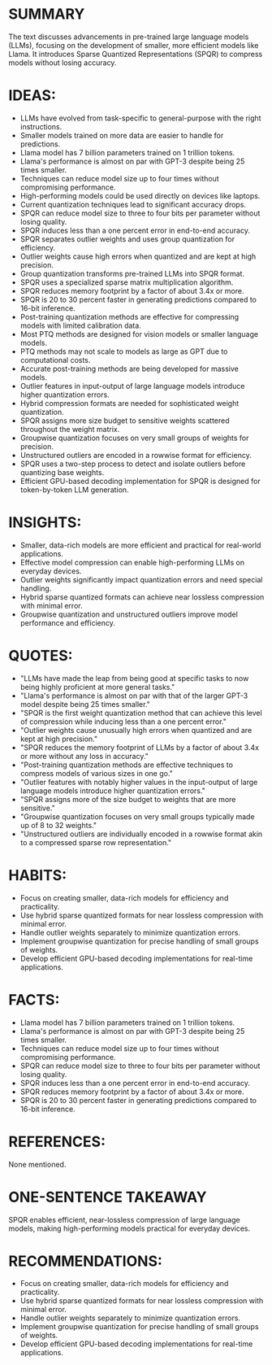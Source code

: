 # SUMMARY
The text discusses advancements in pre-trained large language models (LLMs), focusing on the development of smaller, more efficient models like Llama. It introduces Sparse Quantized Representations (SPQR) to compress models without losing accuracy.

# IDEAS:
- LLMs have evolved from task-specific to general-purpose with the right instructions.
- Smaller models trained on more data are easier to handle for predictions.
- Llama model has 7 billion parameters trained on 1 trillion tokens.
- Llama's performance is almost on par with GPT-3 despite being 25 times smaller.
- Techniques can reduce model size up to four times without compromising performance.
- High-performing models could be used directly on devices like laptops.
- Current quantization techniques lead to significant accuracy drops.
- SPQR can reduce model size to three to four bits per parameter without losing quality.
- SPQR induces less than a one percent error in end-to-end accuracy.
- SPQR separates outlier weights and uses group quantization for efficiency.
- Outlier weights cause high errors when quantized and are kept at high precision.
- Group quantization transforms pre-trained LLMs into SPQR format.
- SPQR uses a specialized sparse matrix multiplication algorithm.
- SPQR reduces memory footprint by a factor of about 3.4x or more.
- SPQR is 20 to 30 percent faster in generating predictions compared to 16-bit inference.
- Post-training quantization methods are effective for compressing models with limited calibration data.
- Most PTQ methods are designed for vision models or smaller language models.
- PTQ methods may not scale to models as large as GPT due to computational costs.
- Accurate post-training methods are being developed for massive models.
- Outlier features in input-output of large language models introduce higher quantization errors.
- Hybrid compression formats are needed for sophisticated weight quantization.
- SPQR assigns more size budget to sensitive weights scattered throughout the weight matrix.
- Groupwise quantization focuses on very small groups of weights for precision.
- Unstructured outliers are encoded in a rowwise format for efficiency.
- SPQR uses a two-step process to detect and isolate outliers before quantizing base weights.
- Efficient GPU-based decoding implementation for SPQR is designed for token-by-token LLM generation.

# INSIGHTS:
- Smaller, data-rich models are more efficient and practical for real-world applications.
- Effective model compression can enable high-performing LLMs on everyday devices.
- Outlier weights significantly impact quantization errors and need special handling.
- Hybrid sparse quantized formats can achieve near lossless compression with minimal error.
- Groupwise quantization and unstructured outliers improve model performance and efficiency.

# QUOTES:
- "LLMs have made the leap from being good at specific tasks to now being highly proficient at more general tasks."
- "Llama's performance is almost on par with that of the larger GPT-3 model despite being 25 times smaller."
- "SPQR is the first weight quantization method that can achieve this level of compression while inducing less than a one percent error."
- "Outlier weights cause unusually high errors when quantized and are kept at high precision."
- "SPQR reduces the memory footprint of LLMs by a factor of about 3.4x or more without any loss in accuracy."
- "Post-training quantization methods are effective techniques to compress models of various sizes in one go."
- "Outlier features with notably higher values in the input-output of large language models introduce higher quantization errors."
- "SPQR assigns more of the size budget to weights that are more sensitive."
- "Groupwise quantization focuses on very small groups typically made up of 8 to 32 weights."
- "Unstructured outliers are individually encoded in a rowwise format akin to a compressed sparse row representation."

# HABITS:
- Focus on creating smaller, data-rich models for efficiency and practicality.
- Use hybrid sparse quantized formats for near lossless compression with minimal error.
- Handle outlier weights separately to minimize quantization errors.
- Implement groupwise quantization for precise handling of small groups of weights.
- Develop efficient GPU-based decoding implementations for real-time applications.

# FACTS:
- Llama model has 7 billion parameters trained on 1 trillion tokens.
- Llama's performance is almost on par with GPT-3 despite being 25 times smaller.
- Techniques can reduce model size up to four times without compromising performance.
- SPQR can reduce model size to three to four bits per parameter without losing quality.
- SPQR induces less than a one percent error in end-to-end accuracy.
- SPQR reduces memory footprint by a factor of about 3.4x or more.
- SPQR is 20 to 30 percent faster in generating predictions compared to 16-bit inference.

# REFERENCES:
None mentioned.

# ONE-SENTENCE TAKEAWAY
SPQR enables efficient, near-lossless compression of large language models, making high-performing models practical for everyday devices.

# RECOMMENDATIONS:
- Focus on creating smaller, data-rich models for efficiency and practicality.
- Use hybrid sparse quantized formats for near lossless compression with minimal error.
- Handle outlier weights separately to minimize quantization errors.
- Implement groupwise quantization for precise handling of small groups of weights.
- Develop efficient GPU-based decoding implementations for real-time applications.